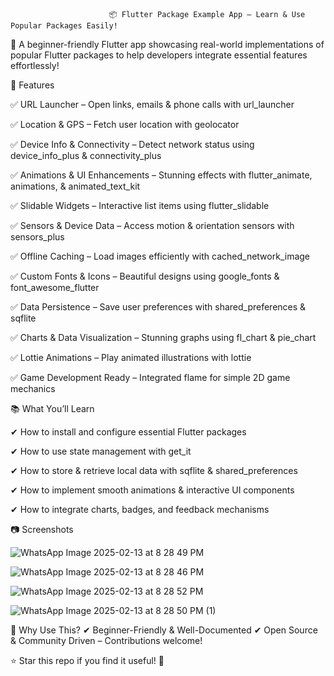                           📦 Flutter Package Example App – Learn & Use Popular Packages Easily!
🚀 A beginner-friendly Flutter app showcasing real-world implementations of popular Flutter packages to help developers integrate essential features effortlessly!

🌟 Features

✅ URL Launcher – Open links, emails & phone calls with url_launcher

✅ Location & GPS – Fetch user location with geolocator

✅ Device Info & Connectivity – Detect network status using device_info_plus & connectivity_plus

✅ Animations & UI Enhancements – Stunning effects with flutter_animate, animations, & animated_text_kit

✅ Slidable Widgets – Interactive list items using flutter_slidable

✅ Sensors & Device Data – Access motion & orientation sensors with sensors_plus

✅ Offline Caching – Load images efficiently with cached_network_image

✅ Custom Fonts & Icons – Beautiful designs using google_fonts & font_awesome_flutter

✅ Data Persistence – Save user preferences with shared_preferences & sqflite

✅ Charts & Data Visualization – Stunning graphs using fl_chart & pie_chart

✅ Lottie Animations – Play animated illustrations with lottie

✅ Game Development Ready – Integrated flame for simple 2D game mechanics

📚 What You’ll Learn

✔ How to install and configure essential Flutter packages

✔ How to use state management with get_it

✔ How to store & retrieve local data with sqflite & shared_preferences

✔ How to implement smooth animations & interactive UI components

✔ How to integrate charts, badges, and feedback mechanisms

  📷 Screenshots

![WhatsApp Image 2025-02-13 at 8 28 49 PM](https://github.com/user-attachments/assets/a8669fb7-dade-497f-97a4-35f0646a2ee1)

![WhatsApp Image 2025-02-13 at 8 28 46 PM](https://github.com/user-attachments/assets/c91b9feb-0754-4937-81b0-1b55c0fb3c48)

![WhatsApp Image 2025-02-13 at 8 28 52 PM](https://github.com/user-attachments/assets/fe0e4833-d8fb-42bf-bbdd-b537cc2f58a4)

![WhatsApp Image 2025-02-13 at 8 28 50 PM (1)](https://github.com/user-attachments/assets/90587768-db0a-4552-acf8-e0b058c06dae)


🚀 Why Use This? ✔ Beginner-Friendly & Well-Documented ✔ Open Source & Community Driven – Contributions welcome!

⭐ Star this repo if you find it useful! 🚀
